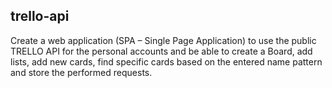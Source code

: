 ## trello-api

Create a web application (SPA – Single Page Application) to use the public TRELLO API for the personal accounts and be able to create a Board, add lists, add new cards, find specific cards based on the entered name pattern and store the performed requests.


